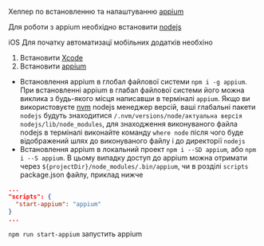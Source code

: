 Хелпер по встановленню та налаштуванню [appium](https://github.com/appium/appium)

Для роботи з appium необхідно встановити [nodejs](https://nodejs.org/)


iOS 
Для початку автоматизацї мобільних додатків необхіно 
1. Встановити [Xcode](https://developer.apple.com/xcode/)
2. Встановити [appium](https://github.com/appium/appium)
* Встановлення appium в глобал файлової системи ```npm i -g appium```. При встановленні appium в глабал файлової системи його можна виклика з будь-якого місця написавши в терміналі ```appium```. 
Якщо ви використовуєте [nvm](https://github.com/creationix/nvm) nodejs менеджер версій, ваші глабальні пакети ```nodejs``` будуть знаходитися ```/.nvm/versions/node/актуальна версія nodejs/lib/node_modules```, для знаходження виконуваного файла nodejs в терміналі виконайте команду ```where node``` після чого буде відображений шлях до виконуваного файлу і до директорії ```nodejs```
* Встановлення appium в локальний проект ```npm i --SD appium```, або ```npm i --S appium```. В цьому випадку доступ до appium можна отримати через ```${projectDir}/node_modules/.bin/appium```, чи в розділі ```scripts``` package.json файлу, приклад нижче
```json
...
"scripts": {
  "start-appium": "appium"
}
...
```
 ```npm run start-appium``` запустить appium 